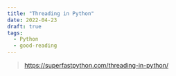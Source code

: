 ```yaml
---
title: "Threading in Python"
date: 2022-04-23
draft: true
tags:
  - Python
  - good-reading
---
```


> https://superfastpython.com/threading-in-python/
